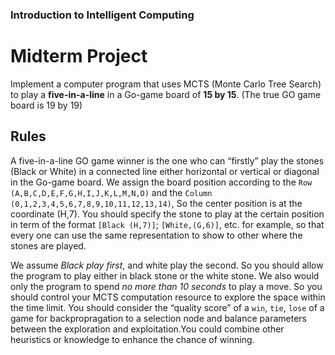 ### Introduction to Intelligent Computing
# Midterm Project

Implement a computer program that uses MCTS (Monte Carlo Tree Search) to play a __five-in-a-line__ in a Go-game board of __15 by 15__. (The true GO game board is 19 by 19)

## Rules
A five-in-a-line GO game winner is the one who can “firstly” play the stones (Black or White) in a connected line either horizontal or vertical or diagonal in the Go-game board. We assign the board position according to the `Row (A,B,C,D,E,F,G,H,I,J,K,L,M,N,O)` and the `Column (0,1,2,3,4,5,6,7,8,9,10,11,12,13,14)`, So the center position is at the coordinate (H,7). You should specify the stone to play at the certain position in term of the format `[Black (H,7)]`; `[White,(G,6)]`, etc. for example, so that every one can use the same representation to show to other where the stones are played.

We assume _Black play first_, and white play the second. So you should allow the program to play either in black stone or the white stone. We also would only the program to spend _no more than 10 seconds_ to play a move. So you should control your MCTS computation resource to explore the space within the time limit. You should consider the “quality score” of a `win`, `tie`, `lose` of a game for backpropragation to a selection node and balance parameters between the exploration and exploitation.You could combine other heuristics or knowledge to enhance the chance of winning.
